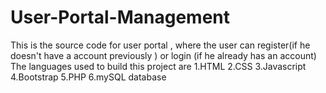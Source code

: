 # User-Portal-Management
This is the source code for user portal , where the user can register(if he doesn't have a account previously ) or login (if he already has an account)
The languages used to build this project are
1.HTML
2.CSS
3.Javascript
4.Bootstrap
5.PHP
6.mySQL database
